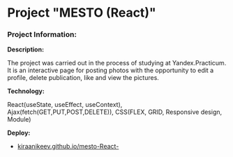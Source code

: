 # Project "MESTO (React)"

### Project Information:

**Description:**

The project was carried out in the process of studying at Yandex.Practicum. It is an interactive page for posting photos with the opportunity to edit a profile, delete publication, like and view the pictures. 

**Technology:**

React(useState, useEffect, useContext), Ajax(fetch(GET,PUT,POST,DELETE)), CSS(FLEX, GRID, Responsive design, Module)

**Deploy:**

- [kiraanikeev.github.io/mesto-React-](https://kiraanikeev.github.io/mesto-React-/)